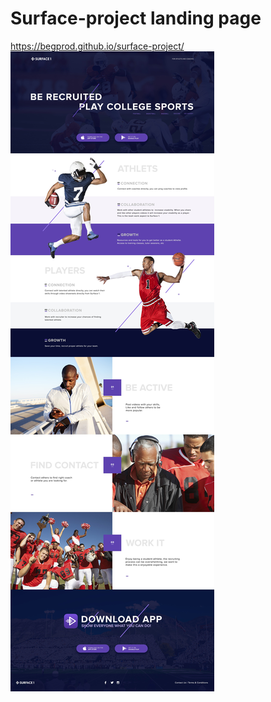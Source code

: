 # Surface-project landing page
https://begprod.github.io/surface-project/
![alt text](https://raw.githubusercontent.com/begprod/surface-project/master/surface_desktop.jpg)